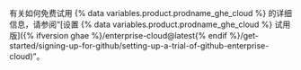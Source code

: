 有关如何免费试用 {% data variables.product.prodname_ghe_cloud %} 的详细信息，请参阅“[设置 {% data variables.product.prodname_ghe_cloud %} 试用版]({% ifversion ghae %}/enterprise-cloud@latest{% endif %}/get-started/signing-up-for-github/setting-up-a-trial-of-github-enterprise-cloud)”。
